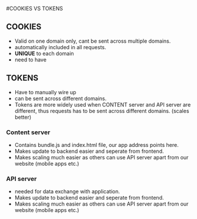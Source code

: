#COOKIES VS TOKENS

## COOKIES
- Valid on one domain only, cant be sent across multiple domains.
- automatically included in all requests.
- **UNIQUE** to each domain
- need to have 

## TOKENS
- Have to manually wire up
- can be sent across different domains.
- Tokens are more widely used when CONTENT server and API server are different, thus requests has to be sent across different domains. (scales better)

### Content server
- Contains bundle.js and index.html file, our app address points here.
- Makes update to backend easier and seperate from frontend.
- Makes scaling much easier as others can use API server apart from our website (mobile apps etc.)

### API server
- needed for data exchange with application.
- Makes update to backend easier and seperate from frontend.
- Makes scaling much easier as others can use API server apart from our website (mobile apps etc.)